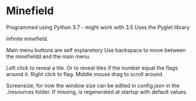 # Minefield

Programmed using Python 3.7 - might work with 3.5
Uses the Pyglet library

Infinite minefield.

Main menu buttons are self explanetory
Use backspace to move between the minefieldd and the main menu.

Left click to reveal a tile. Or to reveal tiles if the number equal the flags around it.
Right click to flag.
Middle mouse drag to scroll around.

Screensize; for now the window size can be edited in config.json in the ./resources folder. If missing, is regenerated at startup with default values.